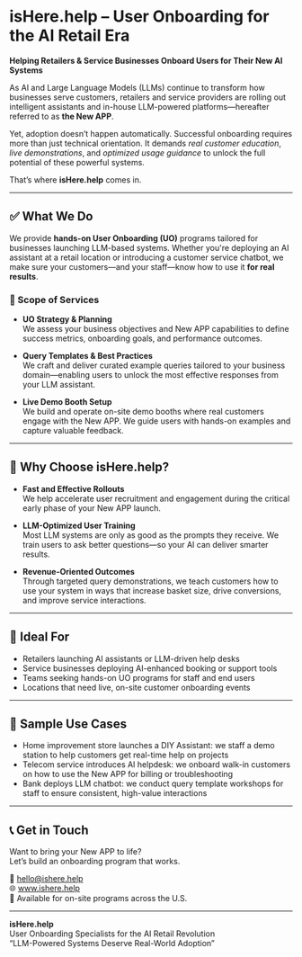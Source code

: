 # isHere.help – User Onboarding for the AI Retail Era

**Helping Retailers & Service Businesses Onboard Users for Their New AI Systems**

As AI and Large Language Models (LLMs) continue to transform how businesses serve customers, retailers and service providers are rolling out intelligent assistants and in-house LLM-powered platforms—hereafter referred to as **the New APP**.

Yet, adoption doesn’t happen automatically. Successful onboarding requires more than just technical orientation. It demands *real customer education*, *live demonstrations*, and *optimized usage guidance* to unlock the full potential of these powerful systems.

That’s where **isHere.help** comes in.

---

## ✅ What We Do

We provide **hands-on User Onboarding (UO)** programs tailored for businesses launching LLM-based systems. Whether you're deploying an AI assistant at a retail location or introducing a customer service chatbot, we make sure your customers—and your staff—know how to use it **for real results**.

### 📌 Scope of Services

- **UO Strategy & Planning**  
  We assess your business objectives and New APP capabilities to define success metrics, onboarding goals, and performance outcomes.

- **Query Templates & Best Practices**  
  We craft and deliver curated example queries tailored to your business domain—enabling users to unlock the most effective responses from your LLM assistant.

- **Live Demo Booth Setup**  
  We build and operate on-site demo booths where real customers engage with the New APP. We guide users with hands-on examples and capture valuable feedback.

---

## 🚀 Why Choose isHere.help?

- **Fast and Effective Rollouts**  
  We help accelerate user recruitment and engagement during the critical early phase of your New APP launch.

- **LLM-Optimized User Training**  
  Most LLM systems are only as good as the prompts they receive. We train users to ask better questions—so your AI can deliver smarter results.

- **Revenue-Oriented Outcomes**  
  Through targeted query demonstrations, we teach customers how to use your system in ways that increase basket size, drive conversions, and improve service interactions.

---

## 🎯 Ideal For

- Retailers launching AI assistants or LLM-driven help desks  
- Service businesses deploying AI-enhanced booking or support tools  
- Teams seeking hands-on UO programs for staff and end users  
- Locations that need live, on-site customer onboarding events

---

## 🧩 Sample Use Cases

- Home improvement store launches a DIY Assistant: we staff a demo station to help customers get real-time help on projects  
- Telecom service introduces AI helpdesk: we onboard walk-in customers on how to use the New APP for billing or troubleshooting  
- Bank deploys LLM chatbot: we conduct query template workshops for staff to ensure consistent, high-value interactions

---

## 📞 Get in Touch

Want to bring your New APP to life?  
Let’s build an onboarding program that works.

📧 hello@ishere.help  
🌐 www.ishere.help  
📍 Available for on-site programs across the U.S.

---

**isHere.help**  
User Onboarding Specialists for the AI Retail Revolution  
“LLM-Powered Systems Deserve Real-World Adoption”
